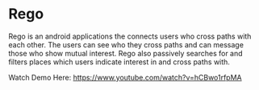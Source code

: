 # Rego
Rego is an android applications the connects users who cross paths with each other. The users can see who they cross paths and can message those who show mutual interest. Rego also passively searches for and filters places which users indicate interest in and cross paths with.

Watch Demo Here: https://www.youtube.com/watch?v=hCBwo1rfpMA

